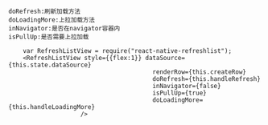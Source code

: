     doRefresh:刷新加载方法
    doLoadingMore:上拉加载方法
    inNavigator:是否在navigator容器内
    isPullUp:是否需要上拉加载
        
        var RefreshListView = require("react-native-refreshlist");
        <RefreshListView style={{flex:1}} dataSource={this.state.dataSource}
                                            renderRow={this.createRow}
                                            doRefresh={this.handleRefresh}
                                            inNavigator={false}
                                            isPullUp={true}
                                            doLoadingMore={this.handleLoadingMore}
                        />
